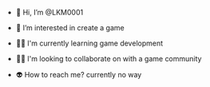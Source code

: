 - 👋 Hi, I’m @LKM0001
 - 👀 I’m interested in create a game
  - 👨‍🎓 I'm currently learning game development
   - 👨‍💻 I'm looking to collaborate on with a game community
    
- 👽 How to reach me? currently no way

<!---
LKM0001/LKM0001 is a ✨ special ✨ repository because its `README.md` (this file) appears on your GitHub profile.
You can click the Preview link to take a look at your changes.
--->
